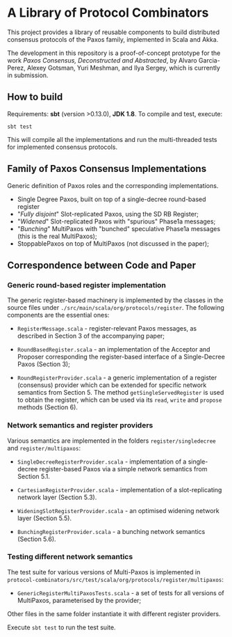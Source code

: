 # A Library of Protocol Combinators

This project provides a library of reusable components to build
distributed consensus protocols of the Paxos family, implemented in
Scala and Akka.

The development in this repository is a proof-of-concept prototype for
the work _Paxos Consensus, Deconstructed and Abstracted_, by Alvaro
Garcia-Perez, Alexey Gotsman, Yuri Meshman, and Ilya Sergey, which is
currently in submission.

## How to build

Requirements: **sbt** (version >0.13.0), **JDK 1.8**. To compile and test, execute:

```
sbt test 
```

This will compile all the implementations and run the multi-threaded
tests for implemented consensus protocols.

## Family of Paxos Consensus Implementations

Generic definition of Paxos roles and the corresponding implementations. 
  
* Single Degree Paxos, built on top of a single-decree round-based register
* "_Fully disjoint_" Slot-replicated Paxos, using the SD RB Register;
* "_Widened_" Slot-replicated Paxos with "spurious" Phase1a messages;
* "_Bunching_" MultiPaxos with "bunched" speculative Phase1a messages
  (this is the real MultiPaxos);
* StoppablePaxos on top of MultiPaxos (not discussed in the paper);

## Correspondence between Code and Paper

### Generic round-based register implementation

The generic register-based machinery is implemented by the classes in
the source files under `./src/main/scala/org/protocols/register`. The
following components are the essential ones:

* `RegisterMessage.scala` - register-relevant Paxos messages, as
  described in Section 3 of the accompanying paper;

* `RoundBasedRegister.scala` - an implementation of the Acceptor and
  Proposer corresponding the register-based interface of a
  Single-Decree Paxos (Section 3);

* `RoundRegisterProvider.scala` - a generic implementation of a
  register (consensus) provider which can be extended for specific
  network semantics from Section 5. The method
  `getSingleServedRegister` is used to obtain the register, which can
  be used via its `read`, `write` and `propose` methods (Section 6).

### Network semantics and register providers

Various semantics are implemented in the folders `register/singledecree` and
`register/multipaxos`:

* `SingleDecreeRegisterProvider.scala` - implementation of a
  single-decree register-based Paxos via a simple network semantics
  from Section 5.1.

* `CartesianRegisterProvider.scala` - implementation of a
  slot-replicating network layer (Section 5.3).

* `WideningSlotRegisterProvider.scala` - an optimised widening network
  layer (Section 5.5).

* `BunchingRegisterProvider.scala` - a bunching network semantics
  (Section 5.6).

### Testing different network semantics

The test suite for various versions of Multi-Paxos is implemented in
`protocol-combinators/src/test/scala/org/protocols/register/multipaxos`:

* `GenericRegisterMultiPaxosTests.scala` - a set of tests for all
  versions of MultiPaxos, parameterised by the provider;

Other files in the same folder instantiate it with different register
providers.

Execute `sbt test` to run the test suite.
